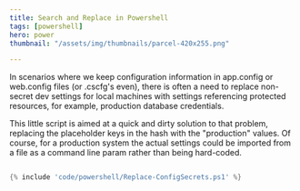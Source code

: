 ```yaml
---
title: Search and Replace in Powershell
tags: [powershell]
hero: power
thumbnail: "/assets/img/thumbnails/parcel-420x255.png"

---
```


In scenarios where we keep configuration information in app.config or web.config files (or .cscfg's even),
there is often a need to replace non-secret dev settings for local machines with settings referencing
protected resources, for example, production database credentials.

This little script is aimed at a quick and dirty solution to that problem, replacing the placeholder
keys in the hash with the "production" values. Of course, for a production system the actual settings
could be imported from a file as a command line param rather than being hard-coded.

```powershell

{% include 'code/powershell/Replace-ConfigSecrets.ps1' %}

```
